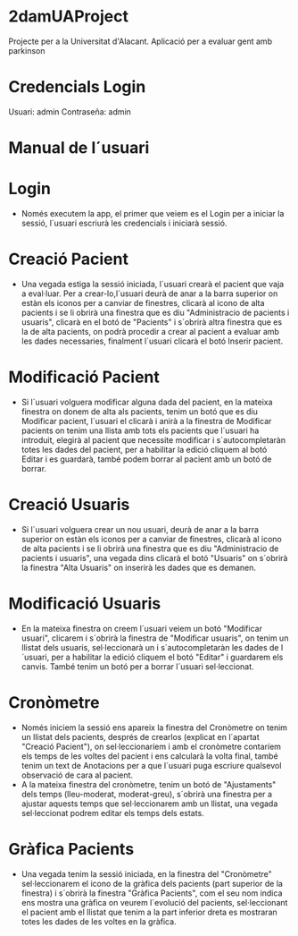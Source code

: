 # 2damUAProject
Projecte per a la Universitat d'Alacant. Aplicació per a evaluar gent amb parkinson

# Credencials Login
Usuari: admin
Contraseña: admin

# **************************************Manual de l´usuari**************************************

# Login
- Només executem la app, el primer que veiem es el Login per a iniciar la sessió, l´usuari escriurà les credencials i iniciarà sessió.

# Creació Pacient
- Una vegada estiga la sessió iniciada, l´usuari crearà el pacient que vaja a eval·luar. Per a crear-lo,l´usuari deurà de anar a la barra superior on estàn els iconos per a canviar de finestres, clicarà al icono de alta pacients i se li obrirà una finestra que es diu "Administracio de pacients i usuaris", clicarà en el botó de "Pacients" i s´obrirà altra finestra que es la de alta pacients, on podrà procedir a crear al pacient a evaluar amb les dades necessaries, finalment l´usuari clicarà el botó Inserir pacient.

# Modificació Pacient
- Si l´usuari volguera modificar alguna dada del pacient, en la mateixa finestra on donem de alta als pacients, tenim un botó que es diu Modificar pacient, l´usuari el clicarà i anirà a la finestra de Modificar pacients on tenim una llista amb tots els pacients que l´usuari ha introduit, elegirà al pacient que necessite modificar i s´autocompletaràn totes les dades del pacient, per a habilitar la edició cliquem al botó Editar i es guardarà, també podem borrar al pacient amb un botó de borrar.

# Creació Usuaris
- Si l´usuari volguera crear un nou usuari, deurà de anar a la barra superior on estàn els iconos per a canviar de finestres, clicarà al icono de alta pacients i se li obrirà una finestra que es diu "Administracio de pacients i usuaris", una vegada dins clicarà el botó "Usuaris" on s´obrirà la finestra "Alta Usuaris" on inserirà les dades que es demanen.

# Modificació Usuaris
- En la mateixa finestra on creem l´usuari veiem un botó "Modificar usuari", clicarem i s´obrirà la finestra de "Modificar usuaris", on tenim un llistat dels usuaris, sel·leccionarà un i s´autocompletaràn les dades de l´usuari, per a habilitar la edició cliquem el botó "Editar" i guardarem els canvis.
També tenim un botó per a borrar l´usuari sel·leccionat.

# Cronòmetre
- Només iniciem la sessió ens apareix la finestra del Cronòmetre on tenim un llistat dels pacients, després de crearlos (explicat en l´apartat "Creació Pacient"), on sel·leccionaríem i amb el cronòmetre contaríem els temps de les voltes del pacient i ens calcularà la volta final, també tenim un text de Anotacions per a que l´usuari puga escriure qualsevol observació de cara al pacient.
- A la mateixa finestra del cronòmetre, tenim un botó de "Ajustaments" dels temps (lleu-moderat, moderat-greu), s´obrirà una finestra per a ajustar aquests temps que sel·leccionarem amb un llistat, una vegada sel·leccionat podrem editar els temps dels estats.

# Gràfica Pacients
- Una vegada tenim la sessió iniciada, en la finestra del "Cronòmetre" sel·leccionarem el icono de la gràfica dels pacients (part superior de la finestra) i s´obrirà la finestra "Gràfica Pacients", com el seu nom indica ens mostra una gràfica on veurem l´evolució del pacients, sel·leccionant el pacient amb el llistat que tenim a la part inferior dreta es mostraran totes les dades de les voltes en la gràfica.




